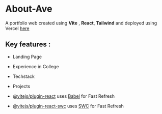 # About-Ave
A portfolio web created using **Vite** , **React**, **Tailwind** and deployed using Vercel [here](https://averinanurdin.vercel.app/)

## Key features :
- Landing Page
- Experience in College
- Techstack
- Projects

- [@vitejs/plugin-react](https://github.com/vitejs/vite-plugin-react/blob/main/packages/plugin-react/README.md) uses [Babel](https://babeljs.io/) for Fast Refresh
- [@vitejs/plugin-react-swc](https://github.com/vitejs/vite-plugin-react-swc) uses [SWC](https://swc.rs/) for Fast Refresh
